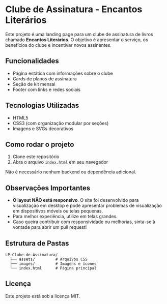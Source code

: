 # Clube de Assinatura - Encantos Literários

Este projeto é uma landing page para um clube de assinatura de livros chamado **Encantos Literários**. O objetivo é apresentar o serviço, os benefícios do clube e incentivar novos assinantes.

## Funcionalidades

- Página estática com informações sobre o clube
- Cards de planos de assinatura
- Seção de kit mensal
- Footer com links e redes sociais

## Tecnologias Utilizadas

- HTML5
- CSS3 (com organização modular por seções)
- Imagens e SVGs decorativos

## Como rodar o projeto

1. Clone este repositório
2. Abra o arquivo `index.html` em seu navegador

Não é necessário nenhum backend ou dependência adicional.

## Observações Importantes

- **O layout NÃO está responsivo**. O site foi desenvolvido para visualização em desktop e pode apresentar problemas de visualização em dispositivos móveis ou telas pequenas.
- Para melhor experiência, utilize em telas grandes.
- Caso queira contribuir com responsividade ou melhorias, sinta-se à vontade para abrir um pull request!

## Estrutura de Pastas

```
LP-Clube-de-Assinatura/
  ├── assets/         # Arquivos CSS
  ├── images/         # Imagens e ícones
  └── index.html      # Página principal
```

## Licença

Este projeto está sob a licença MIT.
